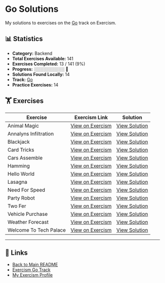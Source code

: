 # Go Solutions

My solutions to exercises on the [Go](https://exercism.org/tracks/go) track on Exercism.

## 📊 Statistics

- **Category:** Backend
- **Total Exercises Available:** 141
- **Exercises Completed:** 13 / 141 (9%)
- **Progress:** ░░░░░░░░░░ 🔴
- **Solutions Found Locally:** 14
- **Track:** [Go](https://exercism.org/tracks/go)
- **Practice Exercises:** 14

## 🏋️ Exercises

| Exercise | Exercism Link | Solution |
|----------|---------------|----------|
| Animal Magic | [View on Exercism](https://exercism.org/tracks/go/exercises/animal-magic) | [View Solution](animal-magic/README.md) |
| Annalyns Infiltration | [View on Exercism](https://exercism.org/tracks/go/exercises/annalyns-infiltration) | [View Solution](annalyns-infiltration/README.md) |
| Blackjack | [View on Exercism](https://exercism.org/tracks/go/exercises/blackjack) | [View Solution](blackjack/README.md) |
| Card Tricks | [View on Exercism](https://exercism.org/tracks/go/exercises/card-tricks) | [View Solution](card-tricks/README.md) |
| Cars Assemble | [View on Exercism](https://exercism.org/tracks/go/exercises/cars-assemble) | [View Solution](cars-assemble/README.md) |
| Hamming | [View on Exercism](https://exercism.org/tracks/go/exercises/hamming) | [View Solution](hamming/README.md) |
| Hello World | [View on Exercism](https://exercism.org/tracks/go/exercises/hello-world) | [View Solution](hello-world/README.md) |
| Lasagna | [View on Exercism](https://exercism.org/tracks/go/exercises/lasagna) | [View Solution](lasagna/README.md) |
| Need For Speed | [View on Exercism](https://exercism.org/tracks/go/exercises/need-for-speed) | [View Solution](need-for-speed/README.md) |
| Party Robot | [View on Exercism](https://exercism.org/tracks/go/exercises/party-robot) | [View Solution](party-robot/README.md) |
| Two Fer | [View on Exercism](https://exercism.org/tracks/go/exercises/two-fer) | [View Solution](two-fer/README.md) |
| Vehicle Purchase | [View on Exercism](https://exercism.org/tracks/go/exercises/vehicle-purchase) | [View Solution](vehicle-purchase/README.md) |
| Weather Forecast | [View on Exercism](https://exercism.org/tracks/go/exercises/weather-forecast) | [View Solution](weather-forecast/README.md) |
| Welcome To Tech Palace | [View on Exercism](https://exercism.org/tracks/go/exercises/welcome-to-tech-palace) | [View Solution](welcome-to-tech-palace/README.md) |

---

## 🔗 Links

- [Back to Main README](../README.md)
- [Exercism Go Track](https://exercism.org/tracks/go)
- [My Exercism Profile](https://exercism.org/profiles/princemuel)

